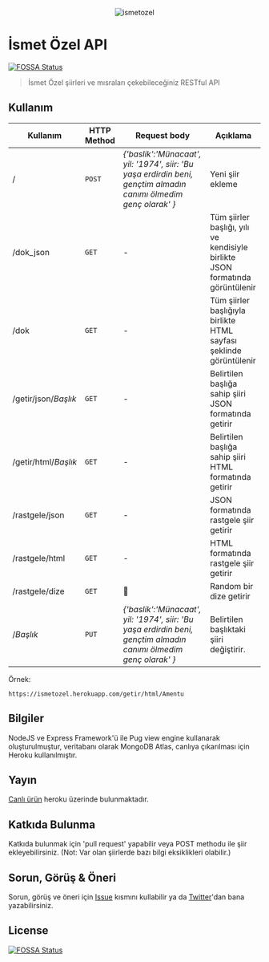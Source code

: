 <p align="center">
  <img src="https://github.com/kerimkaan/ozel/blob/master/public/images/ozelavatar.png?raw=true" alt="ismetozel" title="İsmet Özel">
</p>

# İsmet Özel API
[![FOSSA Status](https://app.fossa.io/api/projects/git%2Bgithub.com%2Fkerimkaan%2Fozel.svg?type=shield)](https://app.fossa.io/projects/git%2Bgithub.com%2Fkerimkaan%2Fozel?ref=badge_shield)


> İsmet Özel şiirleri ve mısraları çekebileceğiniz RESTful API

## Kullanım

| Kullanım | HTTP Method | Request body | Açıklama |
|--------------|-------------|--------------------------------------------------------------------------------------------------------------|-------------------------------------------------------------------------------|
| / | `POST` | *{'baslik':'Münacaat', yil: '1974', siir: 'Bu yaşa erdirdin beni, gençtim almadın canımı ölmedim genç olarak' }* | Yeni şiir ekleme |
| /dok_json | `GET` | - | Tüm şiirler başlığı, yılı ve kendisiyle birlikte JSON formatında görüntülenir |
| /dok | `GET` | - | Tüm şiirler başlığıyla birlikte HTML sayfası şeklinde görüntülenir |
| /getir/json/*Başlık* | `GET` | - | Belirtilen başlığa sahip şiiri JSON formatında getirir |
| /getir/html/*Başlık* | `GET` | - | Belirtilen başlığa sahip şiiri HTML formatında getirir |
| /rastgele/json | `GET` | - | JSON formatında rastgele şiir getirir |
| /rastgele/html | `GET` | - | HTML formatında rastgele şiir getirir |
| /rastgele/dize | `GET` | :construction: | Random bir dize getirir |
| /*Başlık* | `PUT` | *{'baslik':'Münacaat', yil: '1974', siir: 'Bu yaşa erdirdin beni, gençtim almadın canımı ölmedim genç olarak' }* | Belirtilen başlıktaki şiiri değiştirir. |

Örnek:
~~~~~
https://ismetozel.herokuapp.com/getir/html/Amentu
~~~~~

## Bilgiler

NodeJS ve Express Framework'ü ile Pug view engine kullanarak oluşturulmuştur, veritabanı olarak MongoDB Atlas, canlıya çıkarılması için Heroku kullanılmıştır.

## Yayın

[Canlı ürün](https://ismetozel.herokuapp.com) heroku üzerinde bulunmaktadır.

## Katkıda Bulunma

Katkıda bulunmak için 'pull request' yapabilir veya POST methodu ile şiir ekleyebilirsiniz. (Not: Var olan şiirlerde bazı bilgi eksiklikleri olabilir.) 

## Sorun, Görüş & Öneri

Sorun, görüş ve öneri için [Issue](https://github.com/kerimkaan/ozel/issues) kısmını kullabilir ya da [Twitter](https://twitter.com/kerimkaandonmez)'dan bana yazabilirsiniz.

## License
[![FOSSA Status](https://app.fossa.io/api/projects/git%2Bgithub.com%2Fkerimkaan%2Fozel.svg?type=large)](https://app.fossa.io/projects/git%2Bgithub.com%2Fkerimkaan%2Fozel?ref=badge_large)